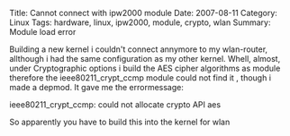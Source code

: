 Title: Cannot connect with ipw2000 module
Date: 2007-08-11
Category: Linux
Tags: hardware, linux, ipw2000, module, crypto, wlan
Summary: Module load error

Building a new kernel i couldn't connect annymore to my wlan-router, allthough i had the same configuration as my other kernel. Whell, almost, under Cryptographic options i build the  AES cipher algorithms  as module therefore  the  ieee80211_crypt_ccmp module could not find  it , though i made a depmod. It gave me the errormessage:

ieee80211_crypt_ccmp: could not allocate crypto API aes

So apparently you have to build this into the kernel for wlan
